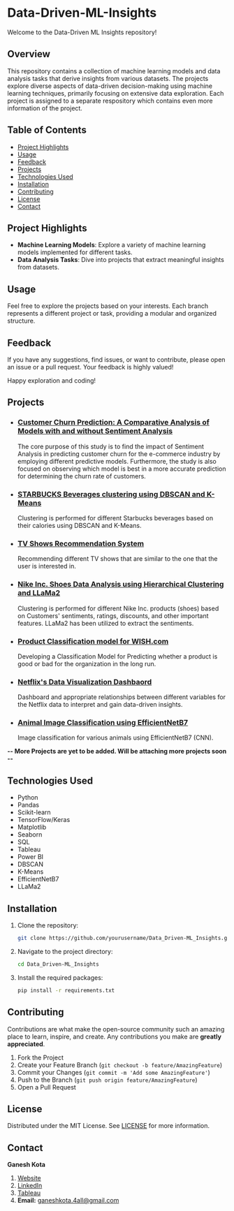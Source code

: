 # Data-Driven-ML-Insights
Welcome to the Data-Driven ML Insights repository!

## Overview
This repository contains a collection of machine learning models and data analysis tasks that derive insights from various datasets. The projects explore diverse aspects of data-driven decision-making using machine learning techniques, primarily focusing on extensive data exploration. Each project is assigned to a separate respository which contains even more information of the project.

## Table of Contents
- [Project Highlights](#project-highlights)
- [Usage](#usage)
- [Feedback](#feedback)
- [Projects](#projects)
- [Technologies Used](#technologies-used)
- [Installation](#installation)
- [Contributing](#contributing)
- [License](#license)
- [Contact](#contact)

## Project Highlights
- **Machine Learning Models**: Explore a variety of machine learning models implemented for different tasks.
- **Data Analysis Tasks**: Dive into projects that extract meaningful insights from datasets.

## Usage
Feel free to explore the projects based on your interests. Each branch represents a different project or task, providing a modular and organized structure.

## Feedback
If you have any suggestions, find issues, or want to contribute, please open an issue or a pull request. Your feedback is highly valued!

Happy exploration and coding!

## Projects

- ### [Customer Churn Prediction: A Comparative Analysis of Models with and without Sentiment Analysis](https://github.com/GaneshKotaSLU/Customer-Churn-Prediction.git)

     The core purpose of this study is to find the impact of Sentiment Analysis in predicting customer churn for the e-commerce industry by employing different predictive models. Furthermore, the study is also focused on      observing which model is best in a more accurate prediction for determining the churn rate of customers.

- ### [STARBUCKS Beverages clustering using DBSCAN and K-Means](https://github.com/GaneshKotaSLU/Data_Driven-ML_Insights/blob/STARBUCKS---K-Means-and-DBSCAN-Clustering/)
     Clustering is performed for different Starbucks beverages based on their calories using DBSCAN and K-Means.

- ### [TV Shows Recommendation System](https://github.com/GaneshKotaSLU/Data_Driven-ML_Insights/tree/TV-Show-Recommendation-System)
     Recommending different TV shows that are similar to the one that the user is interested in.

- ### [Nike Inc. Shoes Data Analysis using Hierarchical Clustering and LLaMa2](https://github.com/GaneshKotaSLU/Data_Driven-ML_Insights/blob/Nike-Shoe-Data-Analysis-Hierarchical-Clustering/README.md)

     Clustering is performed for different Nike Inc. products (shoes) based on Customers' sentiments, ratings, discounts, and other important features. LLaMa2 has been utilized to extract the sentiments.

- ### [Product Classification model for WISH.com](https://github.com/GaneshKotaSLU/Data_Driven-ML_Insights/tree/Wish_E-Commerce-Analysis)

     Developing a Classification Model for Predicting whether a product is good or bad for the organization in the long run.

- ### [Netflix's Data Visualization Dashbaord](https://github.com/GaneshKotaSLU/Data_Driven-ML_Insights/tree/DataVisualization)
     Dashboard and appropriate relationships between different variables for the Netflix data to interpret and gain data-driven insights.

- ### [Animal Image Classification using EfficientNetB7](https://github.com/GaneshKotaSLU/Data_Driven-ML_Insights/tree/Deep_Learning_ImageClassification)
     Image classification for various animals using EfficientNetB7 (CNN).

**-- More Projects are yet to be added. Will be attaching more projects soon --**

## Technologies Used
- Python
- Pandas
- Scikit-learn
- TensorFlow/Keras
- Matplotlib
- Seaborn
- SQL
- Tableau
- Power BI
- DBSCAN
- K-Means
- EfficientNetB7
- LLaMa2

## Installation
1. Clone the repository:
    ```sh
    git clone https://github.com/yourusername/Data_Driven-ML_Insights.git
    ```
2. Navigate to the project directory:
    ```sh
    cd Data_Driven-ML_Insights
    ```
3. Install the required packages:
    ```sh
    pip install -r requirements.txt
    ```

## Contributing
Contributions are what make the open-source community such an amazing place to learn, inspire, and create. Any contributions you make are **greatly appreciated**.

1. Fork the Project
2. Create your Feature Branch (`git checkout -b feature/AmazingFeature`)
3. Commit your Changes (`git commit -m 'Add some AmazingFeature'`)
4. Push to the Branch (`git push origin feature/AmazingFeature`)
5. Open a Pull Request

## License
Distributed under the MIT License. See [LICENSE](LICENSE) for more information.

## Contact
**Ganesh Kota**
1. [Website](https://www.ganeshkota.com)
2. [LinkedIn](https://www.linkedin.com/in/ganesh-kota/)
3. [Tableau](https://public.tableau.com/app/profile/ganesh.kota2132/vizzes)
4. **Email:** ganeshkota.4all@gmail.com


